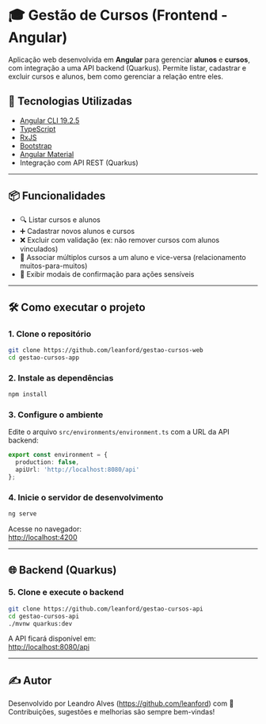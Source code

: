 # 🎓 Gestão de Cursos (Frontend - Angular)

Aplicação web desenvolvida em **Angular** para gerenciar **alunos** e **cursos**, com integração a uma API backend (Quarkus). Permite listar, cadastrar e excluir cursos e alunos, bem como gerenciar a relação entre eles.

## 🚀 Tecnologias Utilizadas

- [Angular CLI 19.2.5](https://github.com/angular/angular-cli)
- [TypeScript](https://www.typescriptlang.org/)
- [RxJS](https://rxjs.dev/)
- [Bootstrap](https://getbootstrap.com/)
- [Angular Material](https://material.angular.io/)
- Integração com API REST (Quarkus)

---

## 📦 Funcionalidades

- 🔍 Listar cursos e alunos
- ➕ Cadastrar novos alunos e cursos
- ❌ Excluir com validação (ex: não remover cursos com alunos vinculados)
- 🔗 Associar múltiplos cursos a um aluno e vice-versa (relacionamento muitos-para-muitos)
- 📢 Exibir modais de confirmação para ações sensíveis

---

## 🛠️ Como executar o projeto

### 1. Clone o repositório
```bash
git clone https://github.com/leanford/gestao-cursos-web
cd gestao-cursos-app
```

### 2. Instale as dependências

```bash
npm install
```

### 3. Configure o ambiente

Edite o arquivo `src/environments/environment.ts` com a URL da API backend:

```ts
export const environment = {
  production: false,
  apiUrl: 'http://localhost:8080/api'
};
```

### 4. Inicie o servidor de desenvolvimento

```bash
ng serve
```

Acesse no navegador:  
[http://localhost:4200](http://localhost:4200)

---

## 🌐 Backend (Quarkus)

### 5. Clone e execute o backend

```bash
git clone https://github.com/leanford/gestao-cursos-api
cd gestao-cursos-api
./mvnw quarkus:dev
```

A API ficará disponível em:  
[http://localhost:8080/api](http://localhost:8080/api)

---

## ✍️ Autor

Desenvolvido por Leandro Alves (https://github.com/leanford) com 💙  
Contribuições, sugestões e melhorias são sempre bem-vindas!
